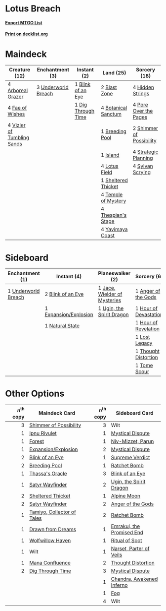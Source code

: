 # Lotus Breach

#### [Export MTGO List](../collection/Lotus%20Breach/Lotus%20Breach.txt)
#### [Print on decklist.org](http://decklist.org/?deckmain=4%09Arboreal%20Grazer%0A2%09Blast%20Zone%0A1%09Blink%20of%20an%20Eye%0A4%09Botanical%20Sanctum%0A1%09Breeding%20Pool%0A1%09Dig%20Through%20Time%0A4%09Fae%20of%20Wishes%0A4%09Hidden%20Strings%0A1%09Island%0A4%09Lotus%20Field%0A4%09Pore%20Over%20the%20Pages%0A1%09Sheltered%20Thicket%0A2%09Shimmer%20of%20Possibility%0A4%09Strategic%20Planning%0A4%09Sylvan%20Scrying%0A4%09Temple%20of%20Mystery%0A4%09Thespian's%20Stage%0A3%09Underworld%20Breach%0A4%09Vizier%20of%20Tumbling%20Sands%0A4%09Yavimaya%20Coast&deckside=1%09Anger%20of%20the%20Gods%0A2%09Blink%20of%20an%20Eye%0A1%09Expansion/Explosion%0A1%09Hour%20of%20Devastation%0A1%09Hour%20of%20Revelation%0A1%09Jace,%20Wielder%20of%20Mysteries%0A1%09Lost%20Legacy%0A1%09Natural%20State%0A1%09Thought%20Distortion%0A1%09Tome%20Scour%0A1%09Ugin,%20the%20Spirit%20Dragon%0A1%09Underworld%20Breach%0A2%09Wilt)
# Maindeck

|                                            Creature (12)                                            |                                       Enchantment (3)                                        |                                         Instant (2)                                         |                                          Land (25)                                           |                                           Sorcery (18)                                            |
|-----------------------------------------------------------------------------------------------------|----------------------------------------------------------------------------------------------|---------------------------------------------------------------------------------------------|----------------------------------------------------------------------------------------------|---------------------------------------------------------------------------------------------------|
|4 [Arboreal Grazer](http://gatherer.wizards.com/Pages/Card/Details.aspx?multiverseid=461076)         |3 [Underworld Breach](http://gatherer.wizards.com/Pages/Card/Details.aspx?multiverseid=476412)|1 [Blink of an Eye](http://gatherer.wizards.com/Pages/Card/Details.aspx?multiverseid=442934) |2 [Blast Zone](http://gatherer.wizards.com/Pages/Card/Details.aspx?multiverseid=461171)       |4 [Hidden Strings](http://gatherer.wizards.com/Pages/Card/Details.aspx?multiverseid=369021)        |
|4 [Fae of Wishes](http://gatherer.wizards.com/Pages/Card/Details.aspx?multiverseid=473006)           |                                                                                              |1 [Dig Through Time](http://gatherer.wizards.com/Pages/Card/Details.aspx?multiverseid=386518)|4 [Botanical Sanctum](http://gatherer.wizards.com/Pages/Card/Details.aspx?multiverseid=417817)|4 [Pore Over the Pages](http://gatherer.wizards.com/Pages/Card/Details.aspx?multiverseid=409604)   |
|4 [Vizier of Tumbling Sands](http://gatherer.wizards.com/Pages/Card/Details.aspx?multiverseid=426777)|                                                                                              |                                                                                             |1 [Breeding Pool](http://gatherer.wizards.com/Pages/Card/Details.aspx?multiverseid=97088)     |2 [Shimmer of Possibility](http://gatherer.wizards.com/Pages/Card/Details.aspx?multiverseid=457195)|
|                                                                                                     |                                                                                              |                                                                                             |1 [Island](http://gatherer.wizards.com/Pages/Card/Details.aspx?multiverseid=439857)           |4 [Strategic Planning](http://gatherer.wizards.com/Pages/Card/Details.aspx?multiverseid=376525)    |
|                                                                                                     |                                                                                              |                                                                                             |4 [Lotus Field](http://gatherer.wizards.com/Pages/Card/Details.aspx?multiverseid=467003)      |4 [Sylvan Scrying](http://gatherer.wizards.com/Pages/Card/Details.aspx?multiverseid=130513)        |
|                                                                                                     |                                                                                              |                                                                                             |1 [Sheltered Thicket](http://gatherer.wizards.com/Pages/Card/Details.aspx?multiverseid=426950)|                                                                                                   |
|                                                                                                     |                                                                                              |                                                                                             |4 [Temple of Mystery](http://gatherer.wizards.com/Pages/Card/Details.aspx?multiverseid=373571)|                                                                                                   |
|                                                                                                     |                                                                                              |                                                                                             |4 [Thespian's Stage](http://gatherer.wizards.com/Pages/Card/Details.aspx?multiverseid=366353) |                                                                                                   |
|                                                                                                     |                                                                                              |                                                                                             |4 [Yavimaya Coast](http://gatherer.wizards.com/Pages/Card/Details.aspx?multiverseid=129810)   |                                                                                                   |


# Sideboard

|                                       Enchantment (1)                                        |                                          Instant (4)                                           |                                           Planeswalker (2)                                            |                                          Sorcery (6)                                           |Unknown (2)|
|----------------------------------------------------------------------------------------------|------------------------------------------------------------------------------------------------|-------------------------------------------------------------------------------------------------------|------------------------------------------------------------------------------------------------|-----------|
|1 [Underworld Breach](http://gatherer.wizards.com/Pages/Card/Details.aspx?multiverseid=476412)|2 [Blink of an Eye](http://gatherer.wizards.com/Pages/Card/Details.aspx?multiverseid=442934)    |1 [Jace, Wielder of Mysteries](http://gatherer.wizards.com/Pages/Card/Details.aspx?multiverseid=460981)|1 [Anger of the Gods](http://gatherer.wizards.com/Pages/Card/Details.aspx?multiverseid=438682)  |2 Wilt     |
|                                                                                              |1 [Expansion/Explosion](http://gatherer.wizards.com/Pages/Card/Details.aspx?multiverseid=452974)|1 [Ugin, the Spirit Dragon](http://gatherer.wizards.com/Pages/Card/Details.aspx?multiverseid=391948)   |1 [Hour of Devastation](http://gatherer.wizards.com/Pages/Card/Details.aspx?multiverseid=430786)|           |
|                                                                                              |1 [Natural State](http://gatherer.wizards.com/Pages/Card/Details.aspx?multiverseid=407646)      |                                                                                                       |1 [Hour of Revelation](http://gatherer.wizards.com/Pages/Card/Details.aspx?multiverseid=430704) |           |
|                                                                                              |                                                                                                |                                                                                                       |1 [Lost Legacy](http://gatherer.wizards.com/Pages/Card/Details.aspx?multiverseid=417661)        |           |
|                                                                                              |                                                                                                |                                                                                                       |1 [Thought Distortion](http://gatherer.wizards.com/Pages/Card/Details.aspx?multiverseid=466871) |           |
|                                                                                              |                                                                                                |                                                                                                       |1 [Tome Scour](http://gatherer.wizards.com/Pages/Card/Details.aspx?multiverseid=191598)         |           |


# Other Options

|*n*<sup>th</sup> copy|                                            Maindeck Card                                            |*n*<sup>th</sup> copy|                                           Sideboard Card                                           |
|--------------------:|-----------------------------------------------------------------------------------------------------|--------------------:|----------------------------------------------------------------------------------------------------|
|                    3|[Shimmer of Possibility](http://gatherer.wizards.com/Pages/Card/Details.aspx?multiverseid=457195)    |                    3|Wilt                                                                                                |
|                    1|[Ipnu Rivulet](http://gatherer.wizards.com/Pages/Card/Details.aspx?multiverseid=430869)              |                    1|[Mystical Dispute](http://gatherer.wizards.com/Pages/Card/Details.aspx?multiverseid=473020)         |
|                    1|[Forest](http://gatherer.wizards.com/Pages/Card/Details.aspx?multiverseid=439860)                    |                    1|[Niv-Mizzet, Parun](http://gatherer.wizards.com/Pages/Card/Details.aspx?multiverseid=452942)        |
|                    1|[Expansion/Explosion](http://gatherer.wizards.com/Pages/Card/Details.aspx?multiverseid=452974)       |                    2|[Mystical Dispute](http://gatherer.wizards.com/Pages/Card/Details.aspx?multiverseid=473020)         |
|                    2|[Blink of an Eye](http://gatherer.wizards.com/Pages/Card/Details.aspx?multiverseid=442934)           |                    1|[Supreme Verdict](http://gatherer.wizards.com/Pages/Card/Details.aspx?multiverseid=438776)          |
|                    2|[Breeding Pool](http://gatherer.wizards.com/Pages/Card/Details.aspx?multiverseid=97088)              |                    1|[Ratchet Bomb](http://gatherer.wizards.com/Pages/Card/Details.aspx?multiverseid=370623)             |
|                    1|[Thassa's Oracle](http://gatherer.wizards.com/Pages/Card/Details.aspx?multiverseid=476324)           |                    3|[Blink of an Eye](http://gatherer.wizards.com/Pages/Card/Details.aspx?multiverseid=442934)          |
|                    1|[Satyr Wayfinder](http://gatherer.wizards.com/Pages/Card/Details.aspx?multiverseid=378508)           |                    2|[Ugin, the Spirit Dragon](http://gatherer.wizards.com/Pages/Card/Details.aspx?multiverseid=391948)  |
|                    2|[Sheltered Thicket](http://gatherer.wizards.com/Pages/Card/Details.aspx?multiverseid=426950)         |                    1|[Alpine Moon](http://gatherer.wizards.com/Pages/Card/Details.aspx?multiverseid=447264)              |
|                    2|[Satyr Wayfinder](http://gatherer.wizards.com/Pages/Card/Details.aspx?multiverseid=378508)           |                    2|[Anger of the Gods](http://gatherer.wizards.com/Pages/Card/Details.aspx?multiverseid=438682)        |
|                    1|[Tamiyo, Collector of Tales](http://gatherer.wizards.com/Pages/Card/Details.aspx?multiverseid=461147)|                    2|[Ratchet Bomb](http://gatherer.wizards.com/Pages/Card/Details.aspx?multiverseid=370623)             |
|                    1|[Drawn from Dreams](http://gatherer.wizards.com/Pages/Card/Details.aspx?multiverseid=466810)         |                    1|[Emrakul, the Promised End](http://gatherer.wizards.com/Pages/Card/Details.aspx?multiverseid=414295)|
|                    1|[Wolfwillow Haven](http://gatherer.wizards.com/Pages/Card/Details.aspx?multiverseid=476456)          |                    1|[Ritual of Soot](http://gatherer.wizards.com/Pages/Card/Details.aspx?multiverseid=452834)           |
|                    1|Wilt                                                                                                 |                    1|[Narset, Parter of Veils](http://gatherer.wizards.com/Pages/Card/Details.aspx?multiverseid=460988)  |
|                    1|[Mana Confluence](http://gatherer.wizards.com/Pages/Card/Details.aspx?multiverseid=409573)           |                    2|[Thought Distortion](http://gatherer.wizards.com/Pages/Card/Details.aspx?multiverseid=466871)       |
|                    2|[Dig Through Time](http://gatherer.wizards.com/Pages/Card/Details.aspx?multiverseid=386518)          |                    3|[Mystical Dispute](http://gatherer.wizards.com/Pages/Card/Details.aspx?multiverseid=473020)         |
|                     |                                                                                                     |                    1|[Chandra, Awakened Inferno](http://gatherer.wizards.com/Pages/Card/Details.aspx?multiverseid=466881)|
|                     |                                                                                                     |                    1|[Fog](http://gatherer.wizards.com/Pages/Card/Details.aspx?multiverseid=746)                         |
|                     |                                                                                                     |                    4|Wilt                                                                                                |

